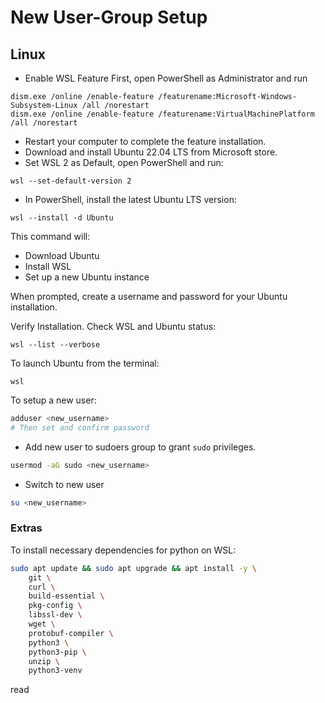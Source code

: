 # New User-Group Setup

## Linux
- Enable WSL Feature
First, open PowerShell as Administrator and run
```shell
dism.exe /online /enable-feature /featurename:Microsoft-Windows-Subsystem-Linux /all /norestart
dism.exe /online /enable-feature /featurename:VirtualMachinePlatform /all /norestart
```
- Restart your computer to complete the feature installation.
- Download and install Ubuntu 22.04 LTS from Microsoft store.
- Set WSL 2 as Default, open PowerShell and run:
```shell
wsl --set-default-version 2
```
- In PowerShell, install the latest Ubuntu LTS version:
```shell
wsl --install -d Ubuntu
```

This command will:

- Download Ubuntu
- Install WSL
- Set up a new Ubuntu instance

When prompted, create a username and password for your Ubuntu installation.

Verify Installation. Check WSL and Ubuntu status:
```shell
wsl --list --verbose
```

To launch Ubuntu from the terminal:
```shell
wsl
```

To setup a new user:
```bash
adduser <new_username>
# Then set and confirm password
```
- Add new user to sudoers group to grant `sudo` privileges.
```bash
usermod -aG sudo <new_username>
```
- Switch to new user
```bash
su <new_username>
```

### Extras
To install necessary dependencies for python on WSL:
```bash
sudo apt update && sudo apt upgrade && apt install -y \
    git \
    curl \
    build-essential \
    pkg-config \
    libssl-dev \
    wget \
    protobuf-compiler \
    python3 \
    python3-pip \
    unzip \
    python3-venv
```

read